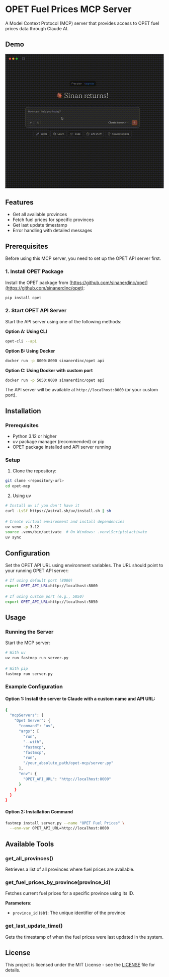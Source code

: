 # OPET Fuel Prices MCP Server

A Model Context Protocol (MCP) server that provides access to OPET fuel prices data through Claude AI.

## Demo
![Example](example.gif)

## Features

- Get all available provinces
- Fetch fuel prices for specific provinces
- Get last update timestamp
- Error handling with detailed messages

## Prerequisites

Before using this MCP server, you need to set up the OPET API server first.

### 1. Install OPET Package

Install the OPET package from [https://github.com/sinanerdinc/opet](https://github.com/sinanerdinc/opet):

```bash
pip install opet
```

### 2. Start OPET API Server

Start the API server using one of the following methods:

**Option A: Using CLI**
```bash
opet-cli --api
```

**Option B: Using Docker**
```bash
docker run -p 8000:8000 sinanerdinc/opet api
```

**Option C: Using Docker with custom port**
```bash
docker run -p 5050:8000 sinanerdinc/opet api
```

The API server will be available at `http://localhost:8000` (or your custom port).

## Installation

### Prerequisites

- Python 3.12 or higher
- uv package manager (recommended) or pip
- OPET package installed and API server running

### Setup

1. Clone the repository:
```bash
git clone <repository-url>
cd opet-mcp
```

2. Using uv
```bash
# Install uv if you don't have it
curl -LsSf https://astral.sh/uv/install.sh | sh

# Create virtual environment and install dependencies
uv venv -p 3.12
source .venv/bin/activate  # On Windows: .venv\Scripts\activate
uv sync
```


## Configuration

Set the OPET API URL using environment variables. The URL should point to your running OPET API server:

```bash
# If using default port (8000)
export OPET_API_URL=http://localhost:8000

# If using custom port (e.g., 5050)
export OPET_API_URL=http://localhost:5050
```

## Usage

### Running the Server

Start the MCP server:

```bash
# With uv
uv run fastmcp run server.py

# With pip
fastmcp run server.py
```

### Example Configuration

#### Option 1: Install the server to Claude with a custom name and API URL:

```bash
{
  "mcpServers": {
    "Opet Server": {
      "command": "uv",
      "args": [
        "run",
        "--with",
        "fastmcp",
        "fastmcp",
        "run",
        "/your_absolute_path/opet-mcp/server.py"
      ],
      "env": {
        "OPET_API_URL": "http://localhost:8000"
      }
    }
  }
}
```

#### Option 2: Installation Command

```bash
fastmcp install server.py --name "OPET Fuel Prices" \
  --env-var OPET_API_URL=http://localhost:8000
```

## Available Tools

### get_all_provinces()
Retrieves a list of all provinces where fuel prices are available.

### get_fuel_prices_by_province(province_id)
Fetches current fuel prices for a specific province using its ID.

**Parameters:**
- `province_id` (str): The unique identifier of the province

### get_last_update_time()
Gets the timestamp of when the fuel prices were last updated in the system.

## License

This project is licensed under the MIT License - see the [LICENSE](LICENSE) file for details. 